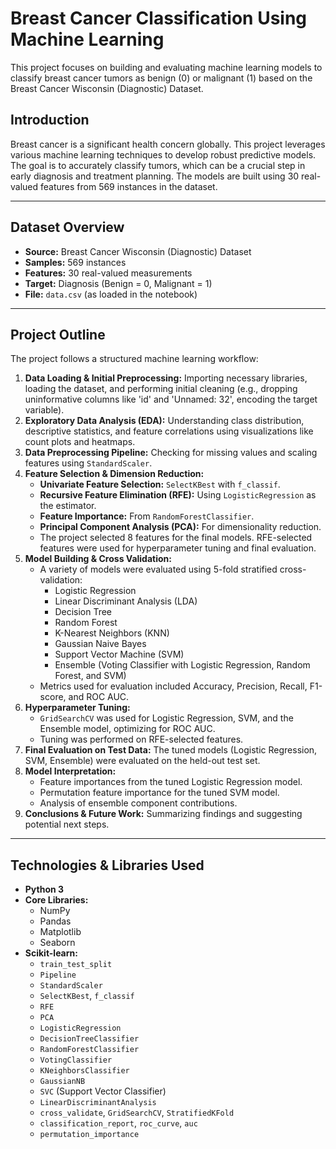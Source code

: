# Breast Cancer Classification Using Machine Learning 

This project focuses on building and evaluating machine learning models to classify breast cancer tumors as benign (0) or malignant (1) based on the Breast Cancer Wisconsin (Diagnostic) Dataset.

## Introduction

Breast cancer is a significant health concern globally. This project leverages various machine learning techniques to develop robust predictive models. The goal is to accurately classify tumors, which can be a crucial step in early diagnosis and treatment planning. The models are built using 30 real-valued features from 569 instances in the dataset.

---

## Dataset Overview

* **Source:** Breast Cancer Wisconsin (Diagnostic) Dataset
* **Samples:** 569 instances
* **Features:** 30 real-valued measurements
* **Target:** Diagnosis (Benign = 0, Malignant = 1)
* **File:** `data.csv` (as loaded in the notebook)

---

## Project Outline

The project follows a structured machine learning workflow:

1.  **Data Loading & Initial Preprocessing:** Importing necessary libraries, loading the dataset, and performing initial cleaning (e.g., dropping uninformative columns like 'id' and 'Unnamed: 32', encoding the target variable).
2.  **Exploratory Data Analysis (EDA):** Understanding class distribution, descriptive statistics, and feature correlations using visualizations like count plots and heatmaps.
3.  **Data Preprocessing Pipeline:** Checking for missing values and scaling features using `StandardScaler`.
4.  **Feature Selection & Dimension Reduction:**
    * **Univariate Feature Selection:** `SelectKBest` with `f_classif`.
    * **Recursive Feature Elimination (RFE):** Using `LogisticRegression` as the estimator.
    * **Feature Importance:** From `RandomForestClassifier`.
    * **Principal Component Analysis (PCA):** For dimensionality reduction.
    * The project selected 8 features for the final models. RFE-selected features were used for hyperparameter tuning and final evaluation.
5.  **Model Building & Cross Validation:**
    * A variety of models were evaluated using 5-fold stratified cross-validation:
        * Logistic Regression
        * Linear Discriminant Analysis (LDA)
        * Decision Tree
        * Random Forest
        * K-Nearest Neighbors (KNN)
        * Gaussian Naive Bayes
        * Support Vector Machine (SVM)
        * Ensemble (Voting Classifier with Logistic Regression, Random Forest, and SVM)
    * Metrics used for evaluation included Accuracy, Precision, Recall, F1-score, and ROC AUC.
6.  **Hyperparameter Tuning:**
    * `GridSearchCV` was used for Logistic Regression, SVM, and the Ensemble model, optimizing for ROC AUC.
    * Tuning was performed on RFE-selected features.
7.  **Final Evaluation on Test Data:** The tuned models (Logistic Regression, SVM, Ensemble) were evaluated on the held-out test set.
8.  **Model Interpretation:**
    * Feature importances from the tuned Logistic Regression model.
    * Permutation feature importance for the tuned SVM model.
    * Analysis of ensemble component contributions.
9.  **Conclusions & Future Work:** Summarizing findings and suggesting potential next steps.

---

## Technologies & Libraries Used

* **Python 3**
* **Core Libraries:**
    * NumPy
    * Pandas
    * Matplotlib
    * Seaborn
* **Scikit-learn:**
    * `train_test_split`
    * `Pipeline`
    * `StandardScaler`
    * `SelectKBest`, `f_classif`
    * `RFE`
    * `PCA`
    * `LogisticRegression`
    * `DecisionTreeClassifier`
    * `RandomForestClassifier`
    * `VotingClassifier`
    * `KNeighborsClassifier`
    * `GaussianNB`
    * `SVC` (Support Vector Classifier)
    * `LinearDiscriminantAnalysis`
    * `cross_validate`, `GridSearchCV`, `StratifiedKFold`
    * `classification_report`, `roc_curve`, `auc`
    * `permutation_importance`

